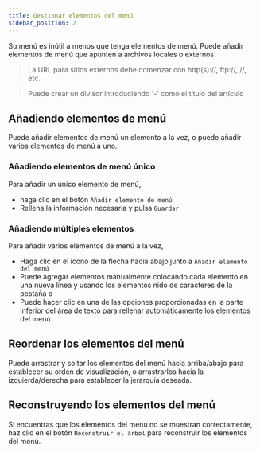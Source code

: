 ```yaml
---
title: Gestionar elementos del menú
sidebar_position: 2
---
```


Su menú es inútil a menos que tenga elementos de menú. Puede añadir elementos de menú que apunten a archivos locales o externos.

> La URL para sitios externos debe comenzar con http(s)://, ftp://, //, etc.

> Puede crear un divisor introduciendo '-' como el título del artículo

## Añadiendo elementos de menú
Puede añadir elementos de menú un elemento a la vez, o puede añadir varios elementos de menú a uno.

### Añadiendo elementos de menú único
Para añadir un único elemento de menú,
* haga clic en el botón `Añadir elemento de menú`
* Rellena la información necesaria y pulsa `Guardar`

### Añadiendo múltiples elementos
Para añadir varios elementos de menú a la vez,
* Haga clic en el icono de la flecha hacia abajo junto a `Añadir elemento del menú`
* Puede agregar elementos manualmente colocando cada elemento en una nueva línea y usando los elementos nido de caracteres de la pestaña o
* Puede hacer clic en una de las opciones proporcionadas en la parte inferior del área de texto para rellenar automáticamente los elementos del menú

## Reordenar los elementos del menú
Puede arrastrar y soltar los elementos del menú hacia arriba/abajo para establecer su orden de visualización, o arrastrarlos hacia la izquierda/derecha para establecer la jerarquía deseada.

## Reconstruyendo los elementos del menú
Si encuentras que los elementos del menú no se muestran correctamente, haz clic en el botón `Reconstruir el árbol` para reconstruir los elementos del menú.
